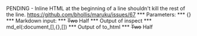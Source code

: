 PENDING - Inline HTML at the beginning of a line shouldn't kill the rest of the line. https://github.com/bhollis/maruku/issues/67
*** Parameters: ***
{}
*** Markdown input: ***
<del>Two</del> Half
*** Output of inspect ***
md_el(:document,[],{},[])
*** Output of to_html ***
<del>Two</del> Half

